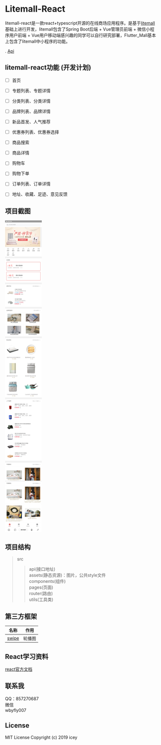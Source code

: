 Litemall-React
==========

litemall-react是一款react+typescript开源的在线商场应用程序。是基于[litemall](https://github.com/linlinjava/litemall)基础上进行开发，litemall包含了Spring Boot后端 + Vue管理员前端 + 微信小程序用户前端 + Vue用户移动端感兴趣的同学可以自行研究部署，Flutter_Mall基本上包含了litemall中小程序的功能。<br>


. [Api](https://linlinjava.gitbook.io/litemall/api)

litemall-react功能 (开发计划)
----------
- [ ] 首页<br> 
- [ ] 专题列表、专题详情<br>
- [ ] 分类列表、分类详情<br>
- [ ] 品牌列表、品牌详情<br>
- [ ] 新品首发、人气推荐<br>
- [ ] 优惠券列表、优惠券选择<br>
- [ ] 商品搜索<br>
- [ ] 商品详情<br>
- [ ] 购物车<br>
- [ ] 购物下单<br>
- [ ] 订单列表、订单详情<br>
- [ ] 地址、收藏、足迹、意见反馈<br>





项目截图
------------------
![首页](source/page-images/home.jpeg)

项目结构
------------------
>src
>>api(接口地址)<br>
>>assets(静态资源)：图片，公共style文件<br>
>>components(组件)<br>
>>pages(页面)<br>
>>router(路由)<br>
>>utils(工具类)<br>



第三方框架
-----------------
| 名称        | 作用         | 
| ------------- |:-------------:| 
| [swipe](https://github.com/best-flutter/flutter_swiper)     |轮播图 |

React学习资料
----------------
[react官方文档](https://react.docschina.org/)<br>


联系我
--------------
QQ：857270687<br>
微信<br>wbyfly007

License
------------
MIT License  Copyright (c) 2019 icey

